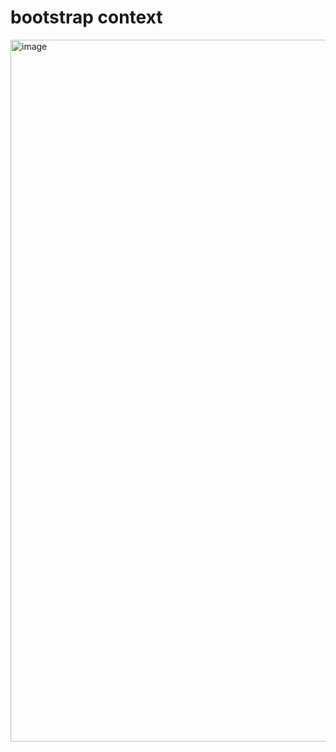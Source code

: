 bootstrap context
==============

<img width="1123" alt="image" src="https://github.com/user-attachments/assets/678b73a3-a1d0-4b71-a436-ed3eab50dea8">
